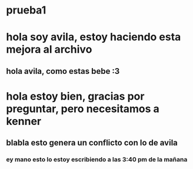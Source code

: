 # prueba1
# hola soy avila, estoy haciendo esta mejora al archivo

## hola avila, como estas bebe :3
# hola estoy bien, gracias por preguntar, pero necesitamos a kenner
## blabla esto genera un conflicto con lo de avila
### ey mano esto lo estoy escribiendo a las 3:40 pm de la mañana